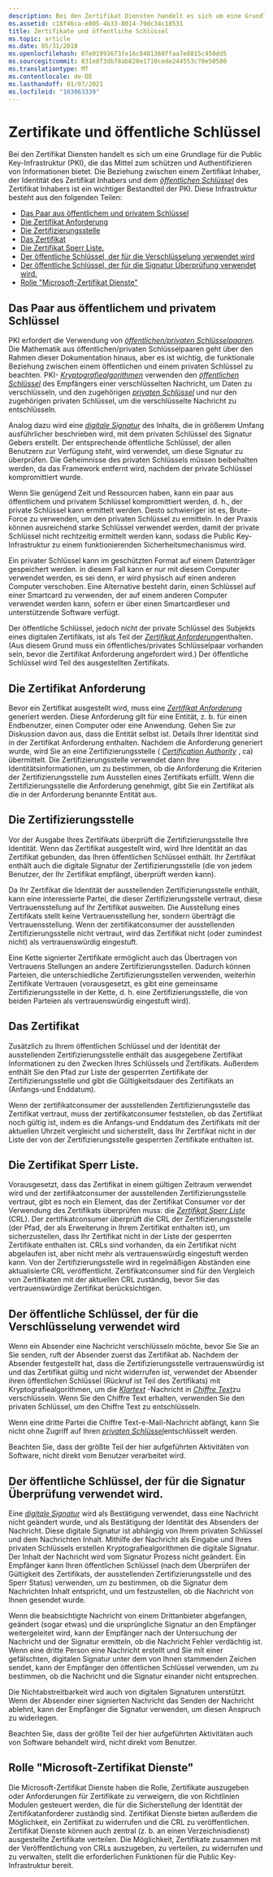 ```yaml
---
description: Bei den Zertifikat Diensten handelt es sich um eine Grundlage für die Public Key-Infrastruktur (PKI), die das Mittel zum schützen und Authentifizieren von Informationen bietet.
ms.assetid: c18f46ca-e805-4b33-8014-79dc34c18531
title: Zertifikate und öffentliche Schlüssel
ms.topic: article
ms.date: 05/31/2018
ms.openlocfilehash: 07e01993673fe16c8401368ffaa7e8815c450dd5
ms.sourcegitcommit: 831e8f3db78ab820e1710cede244553c70e50500
ms.translationtype: MT
ms.contentlocale: de-DE
ms.lasthandoff: 01/07/2021
ms.locfileid: "103863339"
---
```

# <a name="certificates-and-public-keys"></a>Zertifikate und öffentliche Schlüssel

Bei den Zertifikat Diensten handelt es sich um eine Grundlage für die Public Key-Infrastruktur (PKI), die das Mittel zum schützen und Authentifizieren von Informationen bietet. Die Beziehung zwischen einem Zertifikat Inhaber, der Identität des Zertifikat Inhabers und dem [*öffentlichen Schlüssel*](../secgloss/p-gly.md) des Zertifikat Inhabers ist ein wichtiger Bestandteil der PKI. Diese Infrastruktur besteht aus den folgenden Teilen:

-   [Das Paar aus öffentlichem und privatem Schlüssel](#the-publicprivate-key-pair)
-   [Die Zertifikat Anforderung](#the-certificate-request)
-   [Die Zertifizierungsstelle](#the-certification-authority)
-   [Das Zertifikat](#the-certificate-request)
-   [Die Zertifikat Sperr Liste.](#the-certificate-revocation-list)
-   [Der öffentliche Schlüssel, der für die Verschlüsselung verwendet wird](#your-public-key-used-for-encryption)
-   [Der öffentliche Schlüssel, der für die Signatur Überprüfung verwendet wird.](#your-public-key-used-for-signature-verification)
-   [Rolle "Microsoft-Zertifikat Dienste"](#microsoft-certificate-services-role)

## <a name="the-publicprivate-key-pair"></a>Das Paar aus öffentlichem und privatem Schlüssel

PKI erfordert die Verwendung von [*öffentlichen/privaten Schlüsselpaaren*](../secgloss/p-gly.md). Die Mathematik aus öffentlichen/privaten Schlüsselpaaren geht über den Rahmen dieser Dokumentation hinaus, aber es ist wichtig, die funktionale Beziehung zwischen einem öffentlichen und einem privaten Schlüssel zu beachten. PKI- [*Kryptografiealgorithmen*](../secgloss/c-gly.md) verwenden den [*öffentlichen Schlüssel*](../secgloss/p-gly.md) des Empfängers einer verschlüsselten Nachricht, um Daten zu verschlüsseln, und den zugehörigen [*privaten Schlüssel*](../secgloss/p-gly.md) und nur den zugehörigen privaten Schlüssel, um die verschlüsselte Nachricht zu entschlüsseln.

Analog dazu wird eine [*digitale Signatur*](../secgloss/d-gly.md) des Inhalts, die in größerem Umfang ausführlicher beschrieben wird, mit dem privaten Schlüssel des Signatur Gebers erstellt. Der entsprechende öffentliche Schlüssel, der allen Benutzern zur Verfügung steht, wird verwendet, um diese Signatur zu überprüfen. Die Geheimnisse des privaten Schlüssels müssen beibehalten werden, da das Framework entfernt wird, nachdem der private Schlüssel kompromittiert wurde.

Wenn Sie genügend Zeit und Ressourcen haben, kann ein paar aus öffentlichem und privatem Schlüssel kompromittiert werden, d. h., der private Schlüssel kann ermittelt werden. Desto schwieriger ist es, Brute-Force zu verwenden, um den privaten Schlüssel zu ermitteln. In der Praxis können ausreichend starke Schlüssel verwendet werden, damit der private Schlüssel nicht rechtzeitig ermittelt werden kann, sodass die Public Key-Infrastruktur zu einem funktionierenden Sicherheitsmechanismus wird.

Ein privater Schlüssel kann im geschützten Format auf einem Datenträger gespeichert werden. in diesem Fall kann er nur mit diesem Computer verwendet werden, es sei denn, er wird physisch auf einen anderen Computer verschoben. Eine Alternative besteht darin, einen Schlüssel auf einer Smartcard zu verwenden, der auf einem anderen Computer verwendet werden kann, sofern er über einen Smartcardleser und unterstützende Software verfügt.

Der öffentliche Schlüssel, jedoch nicht der private Schlüssel des Subjekts eines digitalen Zertifikats, ist als Teil der [*Zertifikat Anforderung*](../secgloss/c-gly.md)enthalten. (Aus diesem Grund muss ein öffentliches/privates Schlüsselpaar vorhanden sein, bevor die Zertifikat Anforderung angefordert wird.) Der öffentliche Schlüssel wird Teil des ausgestellten Zertifikats.

## <a name="the-certificate-request"></a>Die Zertifikat Anforderung

Bevor ein Zertifikat ausgestellt wird, muss eine [*Zertifikat Anforderung*](../secgloss/c-gly.md) generiert werden. Diese Anforderung gilt für eine Entität, z. b. für einen Endbenutzer, einen Computer oder eine Anwendung. Gehen Sie zur Diskussion davon aus, dass die Entität selbst ist. Details Ihrer Identität sind in der Zertifikat Anforderung enthalten. Nachdem die Anforderung generiert wurde, wird Sie an eine Zertifizierungsstelle ( [*Certification Authority*](../secgloss/c-gly.md) , ca) übermittelt. Die Zertifizierungsstelle verwendet dann Ihre Identitätsinformationen, um zu bestimmen, ob die Anforderung die Kriterien der Zertifizierungsstelle zum Ausstellen eines Zertifikats erfüllt. Wenn die Zertifizierungsstelle die Anforderung genehmigt, gibt Sie ein Zertifikat als die in der Anforderung benannte Entität aus.

## <a name="the-certification-authority"></a>Die Zertifizierungsstelle

Vor der Ausgabe Ihres Zertifikats überprüft die Zertifizierungsstelle Ihre Identität. Wenn das Zertifikat ausgestellt wird, wird Ihre Identität an das Zertifikat gebunden, das Ihren öffentlichen Schlüssel enthält. Ihr Zertifikat enthält auch die digitale Signatur der Zertifizierungsstelle (die von jedem Benutzer, der Ihr Zertifikat empfängt, überprüft werden kann).

Da Ihr Zertifikat die Identität der ausstellenden Zertifizierungsstelle enthält, kann eine interessierte Partei, die dieser Zertifizierungsstelle vertraut, diese Vertrauensstellung auf Ihr Zertifikat ausweiten. Die Ausstellung eines Zertifikats stellt keine Vertrauensstellung her, sondern überträgt die Vertrauensstellung. Wenn der zertifikatconsumer der ausstellenden Zertifizierungsstelle nicht vertraut, wird das Zertifikat nicht (oder zumindest nicht) als vertrauenswürdig eingestuft.

Eine Kette signierter Zertifikate ermöglicht auch das Übertragen von Vertrauens Stellungen an andere Zertifizierungsstellen. Dadurch können Parteien, die unterschiedliche Zertifizierungsstellen verwenden, weiterhin Zertifikate Vertrauen (vorausgesetzt, es gibt eine gemeinsame Zertifizierungsstelle in der Kette, d. h. eine Zertifizierungsstelle, die von beiden Parteien als vertrauenswürdig eingestuft wird).

## <a name="the-certificate"></a>Das Zertifikat

Zusätzlich zu Ihrem öffentlichen Schlüssel und der Identität der ausstellenden Zertifizierungsstelle enthält das ausgegebene Zertifikat Informationen zu den Zwecken Ihres Schlüssels und Zertifikats. Außerdem enthält Sie den Pfad zur Liste der gesperrten Zertifikate der Zertifizierungsstelle und gibt die Gültigkeitsdauer des Zertifikats an (Anfangs-und Enddatum).

Wenn der zertifikatconsumer der ausstellenden Zertifizierungsstelle das Zertifikat vertraut, muss der zertifikatconsumer feststellen, ob das Zertifikat noch gültig ist, indem es die Anfangs-und Enddatum des Zertifikats mit der aktuellen Uhrzeit vergleicht und sicherstellt, dass Ihr Zertifikat nicht in der Liste der von der Zertifizierungsstelle gesperrten Zertifikate enthalten ist.

## <a name="the-certificate-revocation-list"></a>Die Zertifikat Sperr Liste.

Vorausgesetzt, dass das Zertifikat in einem gültigen Zeitraum verwendet wird und der zertifikatconsumer der ausstellenden Zertifizierungsstelle vertraut, gibt es noch ein Element, das der Zertifikat Consumer vor der Verwendung des Zertifikats überprüfen muss: die [*Zertifikat Sperr Liste*](../secgloss/c-gly.md) (CRL). Der zertifikatconsumer überprüft die CRL der Zertifizierungsstelle (der Pfad, der als Erweiterung in Ihrem Zertifikat enthalten ist), um sicherzustellen, dass Ihr Zertifikat nicht in der Liste der gesperrten Zertifikate enthalten ist. CRLs sind vorhanden, da ein Zertifikat nicht abgelaufen ist, aber nicht mehr als vertrauenswürdig eingestuft werden kann. Von der Zertifizierungsstelle wird in regelmäßigen Abständen eine aktualisierte CRL veröffentlicht. Zertifikatconsumer sind für den Vergleich von Zertifikaten mit der aktuellen CRL zuständig, bevor Sie das vertrauenswürdige Zertifikat berücksichtigen.

## <a name="your-public-key-used-for-encryption"></a>Der öffentliche Schlüssel, der für die Verschlüsselung verwendet wird

Wenn ein Absender eine Nachricht verschlüsseln möchte, bevor Sie Sie an Sie senden, ruft der Absender zuerst das Zertifikat ab. Nachdem der Absender festgestellt hat, dass die Zertifizierungsstelle vertrauenswürdig ist und das Zertifikat gültig und nicht widerrufen ist, verwendet der Absender ihren öffentlichen Schlüssel (Rückruf ist Teil des Zertifikats) mit Kryptografiealgorithmen, um die [*Klartext*](../secgloss/p-gly.md) -Nachricht in [*Chiffre Text*](../secgloss/c-gly.md)zu verschlüsseln. Wenn Sie den Chiffre Text erhalten, verwenden Sie den privaten Schlüssel, um den Chiffre Text zu entschlüsseln.

Wenn eine dritte Partei die Chiffre Text-e-Mail-Nachricht abfängt, kann Sie nicht ohne Zugriff auf Ihren [*privaten Schlüssel*](../secgloss/p-gly.md)entschlüsselt werden.

Beachten Sie, dass der größte Teil der hier aufgeführten Aktivitäten von Software, nicht direkt vom Benutzer verarbeitet wird.

## <a name="your-public-key-used-for-signature-verification"></a>Der öffentliche Schlüssel, der für die Signatur Überprüfung verwendet wird.

Eine [*digitale Signatur*](../secgloss/d-gly.md) wird als Bestätigung verwendet, dass eine Nachricht nicht geändert wurde, und als Bestätigung der Identität des Absenders der Nachricht. Diese digitale Signatur ist abhängig von Ihrem privaten Schlüssel und dem Nachrichten Inhalt. Mithilfe der Nachricht als Eingabe und Ihres privaten Schlüssels erstellen Kryptografiealgorithmen die digitale Signatur. Der Inhalt der Nachricht wird vom Signatur Prozess nicht geändert. Ein Empfänger kann Ihren öffentlichen Schlüssel (nach dem Überprüfen der Gültigkeit des Zertifikats, der ausstellenden Zertifizierungsstelle und des Sperr Status) verwenden, um zu bestimmen, ob die Signatur dem Nachrichten Inhalt entspricht, und um festzustellen, ob die Nachricht von Ihnen gesendet wurde.

Wenn die beabsichtigte Nachricht von einem Drittanbieter abgefangen, geändert (sogar etwas) und die ursprüngliche Signatur an den Empfänger weitergeleitet wird, kann der Empfänger nach der Untersuchung der Nachricht und der Signatur ermitteln, ob die Nachricht Fehler verdächtig ist. Wenn eine dritte Person eine Nachricht erstellt und Sie mit einer gefälschten, digitalen Signatur unter dem von Ihnen stammenden Zeichen sendet, kann der Empfänger den öffentlichen Schlüssel verwenden, um zu bestimmen, ob die Nachricht und die Signatur einander nicht entsprechen.

[](../secgloss/n-gly.md) Die Nichtabstreitbarkeit wird auch von digitalen Signaturen unterstützt. Wenn der Absender einer signierten Nachricht das Senden der Nachricht ablehnt, kann der Empfänger die Signatur verwenden, um diesen Anspruch zu widerlegen.

Beachten Sie, dass der größte Teil der hier aufgeführten Aktivitäten auch von Software behandelt wird, nicht direkt vom Benutzer.

## <a name="microsoft-certificate-services-role"></a>Rolle "Microsoft-Zertifikat Dienste"

Die Microsoft-Zertifikat Dienste haben die Rolle, Zertifikate auszugeben oder Anforderungen für Zertifikate zu verweigern, die von Richtlinien Modulen gesteuert werden, die für die Sicherstellung der Identität der Zertifikatanforderer zuständig sind. Zertifikat Dienste bieten außerdem die Möglichkeit, ein Zertifikat zu widerrufen und die CRL zu veröffentlichen. Zertifikat Dienste können auch zentral (z. b. an einen Verzeichnisdienst) ausgestellte Zertifikate verteilen. Die Möglichkeit, Zertifikate zusammen mit der Veröffentlichung von CRLs auszugeben, zu verteilen, zu widerrufen und zu verwalten, stellt die erforderlichen Funktionen für die Public Key-Infrastruktur bereit.

 

 
